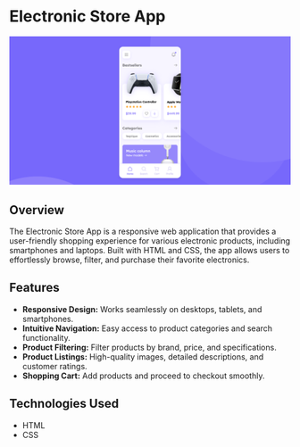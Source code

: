 # Electronic Store App

![Cover Image](Cover.png)

## Overview

The Electronic Store App is a responsive web application that provides a user-friendly shopping experience for various electronic products, including smartphones and laptops. Built with HTML and CSS, the app allows users to effortlessly browse, filter, and purchase their favorite electronics.

## Features

- **Responsive Design:** Works seamlessly on desktops, tablets, and smartphones.
- **Intuitive Navigation:** Easy access to product categories and search functionality.
- **Product Filtering:** Filter products by brand, price, and specifications.
- **Product Listings:** High-quality images, detailed descriptions, and customer ratings.
- **Shopping Cart:** Add products and proceed to checkout smoothly.

## Technologies Used

- HTML
- CSS
